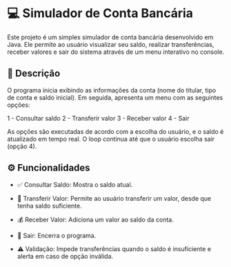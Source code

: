 # 💻 Simulador de Conta Bancária
Este projeto é um simples simulador de conta bancária desenvolvido em Java. Ele permite ao usuário visualizar seu saldo, realizar transferências, receber valores e sair do sistema através de um menu interativo no console.

## 🧾 Descrição
O programa inicia exibindo as informações da conta (nome do titular, tipo de conta e saldo inicial). Em seguida, apresenta um menu com as seguintes opções:

1 - Consultar saldo
2 - Transferir valor
3 - Receber valor
4 - Sair

As opções são executadas de acordo com a escolha do usuário, e o saldo é atualizado em tempo real. O loop continua até que o usuário escolha sair (opção 4).

## ⚙️ Funcionalidades
- ✅ Consultar Saldo: Mostra o saldo atual.

- 💸 Transferir Valor: Permite ao usuário transferir um valor, desde que tenha saldo suficiente.

- 💰 Receber Valor: Adiciona um valor ao saldo da conta.

- 🚪 Sair: Encerra o programa.

- ⚠️ Validação: Impede transferências quando o saldo é insuficiente e alerta em caso de opção inválida.